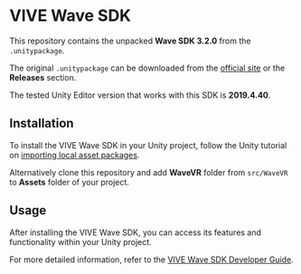 # VIVE Wave SDK

This repository contains the unpacked **Wave SDK 3.2.0** from the `.unitypackage`.

The original `.unitypackage` can be downloaded from the [official site][1] or the **Releases** section.

The tested Unity Editor version that works with this SDK is **2019.4.40**.

## Installation

To install the VIVE Wave SDK in your Unity project, follow the Unity tutorial on [importing local asset packages][2].

Alternatively clone this repository and add **WaveVR** folder from `src/WaveVR` to **Assets** folder of your project.

## Usage

After installing the VIVE Wave SDK, you can access its features and functionality within your Unity project.

For more detailed information, refer to the [VIVE Wave SDK Developer Guide][3].

[1]: https://developer.vive.com/resources/vive-wave/download/archive/320
[2]: https://docs.unity3d.com/Manual/AssetPackagesImport.html
[3]: https://hub.vive.com/storage/docs/en-us/UnityXR/UnityXRSdk.html
